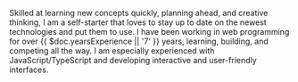 Skilled at learning new concepts quickly, planning ahead, and creative
thinking, I am a self-starter that loves to stay up to date on the
newest technologies and put them to use. I have been working in web
programming for over {{ $doc.yearsExperience || '7' }} years, learning,
building, and competing all the way. I am especially experienced with
JavaScript/TypeScript and developing interactive and user-friendly
interfaces.
